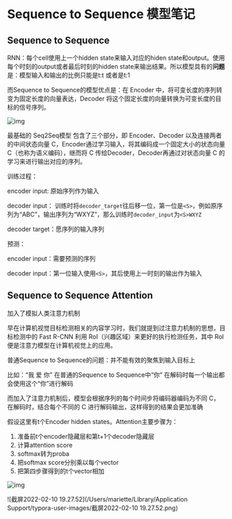 # Sequence to Sequence 模型笔记

## Sequence to Sequence

RNN：每个cell使用上一个hidden state来输入对应的hiden state和output。使用每个时刻的output或者最后时刻的hidden state来输出结果。所以模型具有的**问题**是：模型输入和输出的比例只能是t:t 或者是t:1 

而Sequence to Sequence的模型优点是：在 Encoder 中，将可变长度的序列转变为固定长度的向量表达，Decoder 将这个固定长度的向量转换为可变长度的目标的信号序列。

![img](https://upload-images.jianshu.io/upload_images/244848-2aca743a6ad3194d.png?imageMogr2/auto-orient/strip|imageView2/2/w/1200)

最基础的 Seq2Seq模型 包含了三个部分，即 Encoder、Decoder 以及连接两者的中间状态向量 C，Encoder通过学习输入，将其编码成一个固定大小的状态向量 C（也称为语义编码），继而将 C 传给Decoder，Decoder再通过对状态向量 C 的学习来进行输出对应的序列。

训练过程：

encoder input: 原始序列作为输入

decoder input： 训练时将`decoder_target`往后移一位，第一位是`<S>`，例如原序列为“ABC”，输出序列为“WXYZ”，那么训练时`decoder_input`为`<S>WXYZ`

decoder target：愿序列的输入序列



预测：

encoder input：需要预测的序列

decoder input：第一位输入使用`<S>`，其后使用上一时刻的输出作为输入



## Sequence to Sequence Attention

加入了模拟人类注意力机制

早在计算机视觉目标检测相关的内容学习时，我们就提到过注意力机制的思想，目标检测中的 Fast R-CNN 利用 RoI（兴趣区域）来更好的执行检测任务，其中 RoI 便是注意力模型在计算机视觉上的应用。

普通Sequence to Sequence的问题：并不能有效的聚焦到输入目标上

比如：“我 爱 你” 在普通的Sequence to Sequence中“你” 在解码时每一个输出都会使用这个“你”进行解码

而加入了注意力机制后，模型会根据序列的每个时间步将编码器编码为不同 C，在解码时，结合每个不同的 C 进行解码输出，这样得到的结果会更加准确

假设这里有t个Encoder hidden states。Attention主要步骤为：

1. 准备前t个encoder隐藏层和第t+1个decoder隐藏层
2. 计算attention score
3. softmax转为proba
4. 把softmax score分别乘以每个vector
5. 把第四步骤得到的t个vector相加

![img](https://upload-images.jianshu.io/upload_images/244848-464154d2a8369253.png?imageMogr2/auto-orient/strip|imageView2/2/w/934)

![截屏2022-02-10 19.27.52](/Users/mariette/Library/Application Support/typora-user-images/截屏2022-02-10 19.27.52.png)